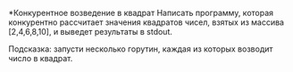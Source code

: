 *Конкурентное возведение в квадрат
Написать программу, которая конкурентно рассчитает значения квадратов чисел, взятых из массива [2,4,6,8,10], и выведет результаты в stdout.

Подсказка: запусти несколько горутин, каждая из которых возводит число в квадрат.